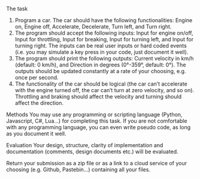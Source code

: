 The task
1. Program a car. The car should have the following functionalities: Engine on, Engine
off, Accelerate, Decelerate, Turn left, and Turn right.
2. The program should accept the following inputs: Input for engine on/off, Input for
throttling, Input for breaking, Input for turning left, and Input for turning right.
The inputs can be real user inputs or hard coded events (i.e. you may simulate a key
press in your code, just document it well).
3. The program should print the following outputs: Current velocity in km/h (default: 0
km/h), and Direction in degrees (0°-359°, default: 0°).
The outputs should be updated constantly at a rate of your choosing, e.g. once per
second.
4. The functionality of the car should be logical (the car can’t accelerate with the engine
turned off, the car can’t turn at zero velocity, and so on). Throttling and braking
should affect the velocity and turning should affect the direction.

Methods
You may use any programming or scripting language (Python, Javascript, C#, Lua...) for
completing this task. If you are not comfortable with any programming language, you can
even write pseudo code, as long as you document it well.

Evaluation
Your design, structure, clarity of implementation and documentation (comments, design
documents etc.) will be evaluated.

Return your submission as a zip file ​or​ as a link to a cloud service of your choosing (e.g.
Github, Pastebin…) containing all your files.
